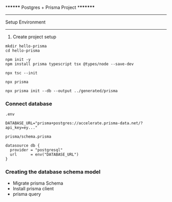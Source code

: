 \***\*\*\*\*\*** Postgres + Prisma Project \***\*\*\*\*\*\***

---

Setup Environment

---

1. Create project setup

```
mkdir hello-prisma
cd hello-prisma
```

```
npm init -y
npm install prisma typescript tsx @types/node --save-dev

```

```
npx tsc --init
```

```
npx prisma
```

```
npx prisma init --db --output ../generated/prisma
```

### Connect database

```
.env

DATABASE_URL="prisma+postgres://accelerate.prisma-data.net/?api_key=ey..."
```

```
prisma/schema.prisma

datasource db {
  provider = "postgresql"
  url      = env("DATABASE_URL")
}
```

### Creating the database schema model

- Migrate prisma Schema
- Install prisma client
- prisma query
